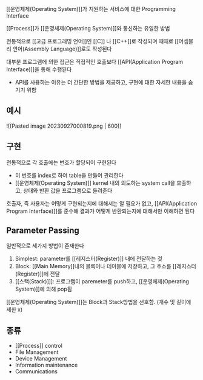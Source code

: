 
[[운영체제(Operating System)]]가 지원하는 서비스에 대한 Programming Interface

[[Process]]가 [[운영체제(Operating System)]]와 통신하는 유일한 방법

전통적으로 [[고급 프로그래밍 언어]]인 [[C]] 나 [[C++]]로 작성되며 때때로 [[어셈블리 언어(Assembly Language)]]로도 작성된다

대부분 프로그램에 의한 접근은 직접적인 호출보다 [[API(Application Program Interface)]]을 통해 수행된다
+ API를 사용하는 이유는 더 간단한 방법을 제공하고, 구현에 대한 자세한 내용을 숨기기 위함

## 예시
![[Pasted image 20230927000819.png | 600]]

## 구현
전통적으로 각 호출에는 번호가 할당되어 구현된다
+ 이 번호를 index로 하여 table을 만들어 관리한다
+ [[운영체제(Operating System)]] kernel 내의 의도하는 system call을 호출하고, 상태와 반환 값을 프로그램으로 돌려준다

호출자, 즉 사용자는 어떻게 구현되는지에 대해서는 알 필요가 없고, [[API(Application Program Interface)]]를 준수해 결과가 어떻게 반환되는지에 대해서만 이해하면 된다



## Parameter Passing
일반적으로 세가지 방법이 존재한다
1. Simplest: parameter를 [[레지스터(Register)]] 내에 전달하는 것
2. Block: [[Main Memory]]내의 블록이나 테이블에 저장하고, 그 주소를 [[레지스터(Register)]]에 전달
3. [[스택(Stack)]]]: 프로그램이 paremeter를 push하고, [[운영체제(Operating System)]]에 의해 pop됨

[[운영체제(Operating System)]]는 Block과 Stack방법을 선호함. (개수 및 길이에 제한 x)


## 종류
+ [[Process]] control
+ File Management
+ Device Management
+ Information maintenance
+ Communications